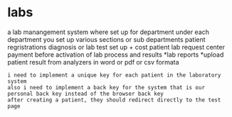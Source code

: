 # labs

a lab manangement system where
set up for department
under each department you set up various sections or sub departments
patient regristrations
diagnosis or lab test set up + cost
patient lab request center
payment before activation of lab process and results
*lab reports
*upload patient result from analyzers in word or pdf or csv formata

    i need to implement a unique key for each patient in the laboratory system
    also i need to implement a back key for the system that is our personal back key instead of the browser back key
    after creating a patient, they should redirect directly to the test page
